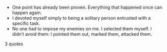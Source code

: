  - One point has already been proven. Everything that happened once can happen again.
 - I devoted myself simply to being a solitary person entrusted with a specific task.
 - No one had to impose my enemies on me. I selected them myself. I didn’t avoid them: I pointed them out, marked them, attacked them.

3 quotes